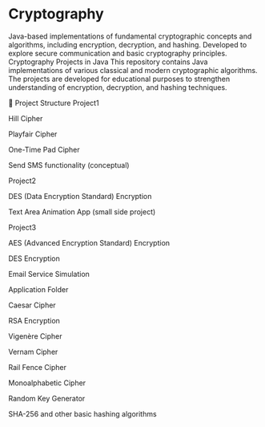 # Cryptography
Java-based implementations of fundamental cryptographic concepts and algorithms, including encryption, decryption, and hashing. Developed to explore secure communication and basic cryptography principles.
Cryptography Projects in Java
This repository contains Java implementations of various classical and modern cryptographic algorithms.
The projects are developed for educational purposes to strengthen understanding of encryption, decryption, and hashing techniques.

📂 Project Structure
Project1

Hill Cipher

Playfair Cipher

One-Time Pad Cipher

Send SMS functionality (conceptual)

Project2

DES (Data Encryption Standard) Encryption

Text Area Animation App (small side project)

Project3

AES (Advanced Encryption Standard) Encryption

DES Encryption

Email Service Simulation

Application Folder

Caesar Cipher

RSA Encryption

Vigenère Cipher

Vernam Cipher

Rail Fence Cipher

Monoalphabetic Cipher

Random Key Generator

SHA-256 and other basic hashing algorithms

